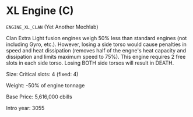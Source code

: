 # XL Engine (C)

`ENGINE_XL_CLAN` (Yet Another Mechlab)

Clan Extra Light fusion engines weigh 50% less than standard engines (not including Gyro, etc.). However, losing a side torso would cause penalties in speed and heat dissipation (removes half of the engne's heat capacity and dissipation and limits maximum speed to 75%). This engine requires 2 free slots in each side torso. Losing BOTH side torsos will result in DEATH.

Size: Critical slots: 4 (fixed: 4)

Weight: -50% of engine tonnage

Base Price: 5,616,000 cbills

Intro year: 3055

